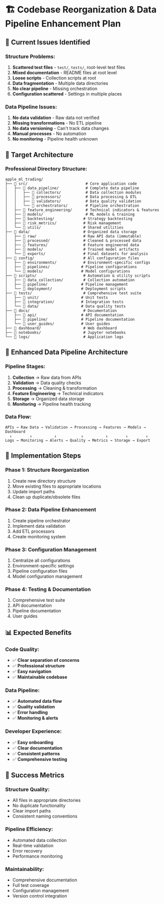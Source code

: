 # 🏗️ Codebase Reorganization & Data Pipeline Enhancement Plan

## 🚨 **Current Issues Identified**

### **Structure Problems:**
1. **Scattered test files** - `test/`, `tests/`, root-level test files
2. **Mixed documentation** - README files at root level
3. **Loose scripts** - Collection scripts at root
4. **Data fragmentation** - Multiple data directories
5. **No clear pipeline** - Missing orchestration
6. **Configuration scattered** - Settings in multiple places

### **Data Pipeline Issues:**
1. **No data validation** - Raw data not verified
2. **Missing transformations** - No ETL pipeline
3. **No data versioning** - Can't track data changes
4. **Manual processes** - No automation
5. **No monitoring** - Pipeline health unknown

## 🎯 **Target Architecture**

### **Professional Directory Structure:**
```
apple_ml_trading/
├── 📁 src/                          # Core application code
│   ├── 📁 data_pipeline/            # Complete data pipeline
│   │   ├── 📁 collectors/           # Data collection modules
│   │   ├── 📁 processors/           # Data processing & ETL
│   │   ├── 📁 validators/           # Data quality validation
│   │   └── 📁 orchestrators/        # Pipeline orchestration
│   ├── 📁 feature_engineering/      # Technical indicators & features
│   ├── 📁 models/                   # ML models & training
│   ├── 📁 backtesting/             # Strategy backtesting
│   ├── 📁 risk_metrics/            # Risk management
│   └── 📁 utils/                   # Shared utilities
├── 📁 data/                        # Organized data storage
│   ├── 📁 raw/                     # Raw API data (immutable)
│   ├── 📁 processed/               # Cleaned & processed data
│   ├── 📁 features/                # Feature engineered data
│   ├── 📁 models/                  # Trained model artifacts
│   └── 📁 exports/                 # Final datasets for analysis
├── 📁 config/                      # All configuration files
│   ├── 📁 environments/            # Environment-specific configs
│   ├── 📁 pipelines/              # Pipeline configurations
│   └── 📁 models/                 # Model configurations
├── 📁 scripts/                     # Automation & utility scripts
│   ├── 📁 data_collection/         # Collection automation
│   ├── 📁 pipeline/               # Pipeline management
│   └── 📁 deployment/             # Deployment scripts
├── 📁 tests/                       # Comprehensive test suite
│   ├── 📁 unit/                   # Unit tests
│   ├── 📁 integration/            # Integration tests
│   └── 📁 data/                   # Data quality tests
├── 📁 docs/                        # Documentation
│   ├── 📁 api/                    # API documentation
│   ├── 📁 pipeline/               # Pipeline documentation
│   └── 📁 user_guides/            # User guides
├── 📁 dashboard/                   # Web dashboard
├── 📁 notebooks/                   # Jupyter notebooks
└── 📁 logs/                        # Application logs
```

## 🔄 **Enhanced Data Pipeline Architecture**

### **Pipeline Stages:**
1. **Collection** → Raw data from APIs
2. **Validation** → Data quality checks
3. **Processing** → Cleaning & transformation
4. **Feature Engineering** → Technical indicators
5. **Storage** → Organized data storage
6. **Monitoring** → Pipeline health tracking

### **Data Flow:**
```
APIs → Raw Data → Validation → Processing → Features → Models → Dashboard
  ↓        ↓          ↓           ↓          ↓        ↓        ↓
Logs → Monitoring → Alerts → Quality → Metrics → Storage → Export
```

## 🚀 **Implementation Steps**

### **Phase 1: Structure Reorganization**
1. Create new directory structure
2. Move existing files to appropriate locations
3. Update import paths
4. Clean up duplicate/obsolete files

### **Phase 2: Data Pipeline Enhancement**
1. Create pipeline orchestrator
2. Implement data validation
3. Add ETL processors
4. Create monitoring system

### **Phase 3: Configuration Management**
1. Centralize all configurations
2. Environment-specific settings
3. Pipeline configuration files
4. Model configuration management

### **Phase 4: Testing & Documentation**
1. Comprehensive test suite
2. API documentation
3. Pipeline documentation
4. User guides

## 📊 **Expected Benefits**

### **Code Quality:**
- ✅ **Clear separation of concerns**
- ✅ **Professional structure**
- ✅ **Easy navigation**
- ✅ **Maintainable codebase**

### **Data Pipeline:**
- ✅ **Automated data flow**
- ✅ **Quality validation**
- ✅ **Error handling**
- ✅ **Monitoring & alerts**

### **Developer Experience:**
- ✅ **Easy onboarding**
- ✅ **Clear documentation**
- ✅ **Consistent patterns**
- ✅ **Comprehensive testing**

## 🎯 **Success Metrics**

### **Structure Quality:**
- All files in appropriate directories
- No duplicate functionality
- Clear import paths
- Consistent naming conventions

### **Pipeline Efficiency:**
- Automated data collection
- Real-time validation
- Error recovery
- Performance monitoring

### **Maintainability:**
- Comprehensive documentation
- Full test coverage
- Configuration management
- Version control integration
